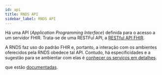 ```yaml
---
id: api
title: RNDS API
sidebar_label: RNDS API
---
```


Há uma API (_Application Programming Interface_) definida para o acesso a um servidor FHIR. Trata-se de uma RESTFul API, a [RESTful API FHIR](http://hl7.org/fhir/http.html). 

A RNDS faz uso do padrão FHIR e, portanto, a interação com
os ambientes oferecidos pela RNDS obedece tal API. Contudo, há especificidades e a sugestão para se ambientar com elas é [conhecer os serviços em detalhes](../ti/conhecer).

que estão [documentadas](https://documenter.getpostman.com/view/215332/TVK8bfXN).
